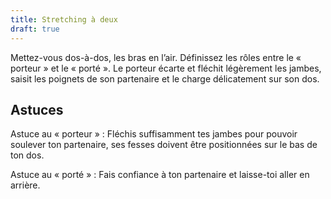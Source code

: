 ```yaml
---
title: Stretching à deux
draft: true
---
```


Mettez-vous dos-à-dos, les bras en l’air. Définissez les rôles entre le « porteur » et le « porté ». Le porteur écarte et fléchit légèrement les jambes, saisit les poignets de son partenaire et le charge délicatement sur son dos.

## Astuces

Astuce au « porteur » : Fléchis suffisamment tes jambes pour pouvoir soulever ton partenaire, ses fesses doivent être positionnées sur le bas de ton dos.

Astuce au « porté » : Fais confiance à ton partenaire et laisse-toi aller en arrière. 
